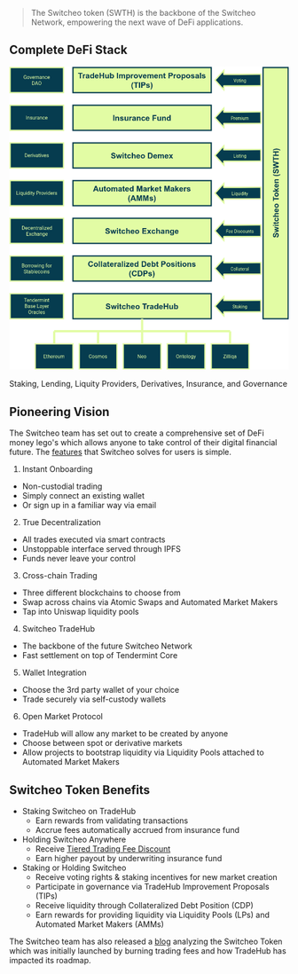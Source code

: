 > The Switcheo token (SWTH) is the backbone of the Switcheo Network, empowering the next wave of DeFi applications.

## Complete DeFi Stack

![Switcheo DeFi](_image/switcheo-defi.png)

Staking, Lending, Liquity Providers, Derivatives, Insurance, and Governance

## Pioneering Vision

The Switcheo team has set out to create a comprehensive set of DeFi money lego's which allows anyone to take control of their digital financial future. The [features](https://switcheo.network/key-features) that Switcheo solves for users is simple.

1. Instant Onboarding
  - Non-custodial trading
  - Simply connect an existing wallet
  - Or sign up in a familiar way via email
2. True Decentralization
  - All trades executed via smart contracts
  - Unstoppable interface served through IPFS
  - Funds never leave your control
3. Cross-chain Trading
  - Three different blockchains to choose from
  - Swap across chains via Atomic Swaps and Automated Market Makers
  - Tap into Uniswap liquidity pools
4. Switcheo TradeHub
  - The backbone of the future Switcheo Network
  - Fast settlement on top of Tendermint Core
5. Wallet Integration
  - Choose the 3rd party wallet of your choice
  - Trade securely via self-custody wallets
6. Open Market Protocol
  - TradeHub will allow any market to be created by anyone
  - Choose between spot or derivative markets
  - Allow projects to bootstrap liquidity via Liquidity Pools attached to Automated Market Makers

## Switcheo Token Benefits

* Staking Switcheo on TradeHub
  * Earn rewards from validating transactions
  * Accrue fees automatically accrued from insurance fund
* Holding Switcheo Anywhere
  * Receive [Tiered Trading Fee Discount](https://support.switcheo.network/en/articles/3624291-what-can-i-use-the-switcheo-token-swth-for)
  * Earn higher payout by underwriting insurance fund
* Staking or Holding Switcheo
  * Receive voting rights & staking incentives for new market creation
  * Participate in governance via TradeHub Improvement Proposals (TIPs)
  * Receive liquidity through Collateralized Debt Position (CDP)
  * Earn rewards for providing liquidity via Liquidity Pools (LPs) and Automated Market Makers (AMMs)

The Switcheo team has also released a [blog](https://blog.switcheo.network/the-switcheo-token/) analyzing the Switcheo Token which was initially launched by burning trading fees and how TradeHub has impacted its roadmap.